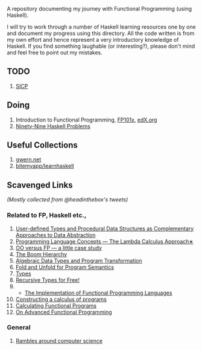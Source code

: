 A repository documenting my journey with Functional Programming (using Haskell).

I will try to work through a number of Haskell learning resources one by one and
document my progress using this directory. All the code written is from my own
effort and hence represent a very introductory knowledge of Haskell. If you find
something laughable (or interesting?), please don't mind and feel free to point
out my mistakes.

## TODO
1. [SICP](mitpress.mit.edu/sicp/)

## Doing
1. Introduction to Functional Programming, [FP101x](https://courses.edx.org/courses/DelftX/FP101x/), [edX.org](edx.org)
2. [Ninety-Nine Haskell Problems](https://www.haskell.org/haskellwiki/99_questions)

## Useful Collections
1. [gwern.net](gwern.net)
2. [bitemyapp/learnhaskell](https://github.com/bitemyapp/learnhaskell)

## Scavenged Links
*(Mostly collected from @headinthebox's tweets)*

### Related to FP, Haskell etc.,
1. [User-defined Types and Procedural Data Structures as Complementary
   Approaches to Data
   Abstraction](http://repository.cmu.edu/cgi/viewcontent.cgi?article=2278&context=compsci)
2. [Programming Language Concepts — The Lambda Calculus
   Approach∗](http://wwwhome.ewi.utwente.nl/~fokkinga/mmf87c.pdf)
3. [OO versus FP — a little case study](http://wwwhome.ewi.utwente.nl/~fokkinga/mmf95b.pdf)
4. [The Boom
   Hierarchy](http://citeseerx.ist.psu.edu/viewdoc/download?doi=10.1.1.49.3252&rep=rep1&type=pdf)
5. [Algebraic Data Types and Program
   Transformation](http://cgi.csc.liv.ac.uk/~grant/PS/thesis.pdf)
6. [Fold and Unfold for Program Semantics](http://www.cs.nott.ac.uk/~gmh/semantics.pdf)
7. [Types](http://web.archive.org/web/20080822101209/http://www.pphsg.org/cdsmith/types.html)
8. [Recursive Types for
   Free!](http://homepages.inf.ed.ac.uk/wadler/papers/free-rectypes/free-rectypes.txt)
9. * [The Implementation of Functional Programming
   Languages](http://research.microsoft.com/en-us/um/people/simonpj/papers/slpj-book-1987/)
10. [Constructing a calculus of
    programs](http://www.kestrel.edu/home/people/meertens/publications/papers/Constructing_a_calculus_of_programs.pdf)
11. [Calculating Functional Programs](http://www.cs.ox.ac.uk/jeremy.gibbons/publications/acmmpc-calcfp.pdf)
12. [On Advanced Functional Programming](http://www.mseri.me/on-advanced-functional-programming/)

### General

1. [Rambles around computer science](http://www.cl.cam.ac.uk/~srk31/blog/2014/10/07/)
